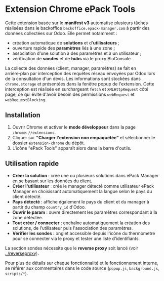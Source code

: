 # Extension Chrome ePack Tools

Cette extension basée sur le **manifest v3** automatise plusieurs tâches
réalisées dans le backoffice `backoffice.epack-manager.com` à partir des
données collectées sur Odoo. Elle permet notamment :

- création automatique de **solutions** et d'**utilisateurs** ;
- ouverture rapide des **paramètres** liés à une zone ;
- association d'une solution à des paramètres et à un utilisateur ;
- vérification de **sondes** et de **hubs** via le proxy BluConsole.

La collecte des données (client, manager, paramètres) se fait en arrière‑plan
par interception des requêtes réseau envoyées par Odoo lors de la
consultation d'un devis. Les informations sont stockées dans `chrome.storage` et
présentées dans la fenêtre popup de l'extension.
Cette interception est réalisée en surchargeant `fetch` et `XMLHttpRequest` côté page, ce qui évite d'avoir besoin des permissions `webRequest` et `webRequestBlocking`.

## Installation

1. Ouvrir Chrome et activer le **mode développeur** dans la page
   `chrome://extensions`.
2. Cliquer sur **"Charger l'extension non empaquetée"** et sélectionner le dossier
   `extension-chrome` du dépôt.
3. L'icône "ePack Tools" apparaît alors dans la barre d'outils.

## Utilisation rapide

- **Créer la solution** : crée une ou plusieurs solutions dans ePack Manager en se
  basant sur les données du client.
- **Créer l'utilisateur** : crée le manager détecté comme utilisateur ePack
  Manager en choisissant automatiquement la langue selon le pays du client
  détecté.
- **Pays détecté** : affiche également le pays du client et du manager à partir
  du champ `country_id` d'Odoo.
- **Ouvrir le param** : ouvre directement les paramètres correspondant à la zone
  détectée.
- **Tout créer / connecter** : enchaîne automatiquement la création des
  solutions, de l'utilisateur puis l'association des paramètres.
- **Vérifier les sondes** : onglet accessible depuis l'icône du thermomètre pour
  se connecter via le proxy et tester une liste d'identifiants.

La section sondes nécessite que le **reverse proxy** soit lancé (voir
[../reverseproxy](../reverseproxy/README.md)).

Pour plus de détails sur chaque fonctionnalité et le fonctionnement interne,
se référer aux commentaires dans le code source (`popup.js`, `background.js`,
`scripts/*`).
